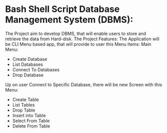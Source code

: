 # Bash Shell Script Database Management System (DBMS):

The Project aim to develop DBMS, that will enable users to store and retrieve the data from Hard-disk.
The Project Features:
The Application will be CLI Menu based app, that will provide to user this Menu items:
Main Menu:
- Create Database
- List Databases
- Connect To Databases
- Drop Database

Up on user Connect to Specific Database, there will be new Screen with this Menu:
- Create Table
- List Tables
- Drop Table
- Insert into Table
- Select From Table
- Delete From Table
